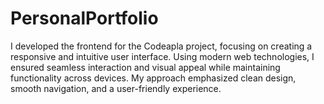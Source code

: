 # PersonalPortfolio
I developed the frontend for the Codeapla project, focusing on creating a responsive and intuitive user interface. Using modern web technologies, I ensured seamless interaction and visual appeal while maintaining functionality across devices. My approach emphasized clean design, smooth navigation, and a user-friendly experience.

